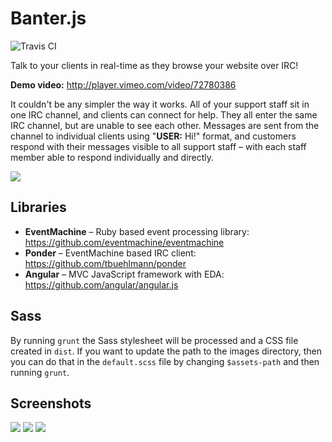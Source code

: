 Banter.js
=========

<img src="https://travis-ci.org/Wildhoney/Banter.js.png?branch=master" alt="Travis CI" />

Talk to your clients in real-time as they browse your website over IRC!

**Demo video:** http://player.vimeo.com/video/72780386

It couldn't be any simpler the way it works. All of your support staff sit in one IRC channel, and clients can connect for help. They all enter the same IRC channel, but are unable to see each other. Messages are sent from the channel to individual clients using "**USER:** Hi!" format, and customers respond with their messages visible to all support staff &ndash; with each staff member able to respond individually and directly.

<img src="http://i.imgur.com/PBNJmRh.png" />

Libraries
---------

 * <strong>EventMachine</strong> &ndash; Ruby based event processing library: https://github.com/eventmachine/eventmachine
 * <strong>Ponder</strong> &ndash; EventMachine based IRC client: https://github.com/tbuehlmann/ponder
 * <strong>Angular</strong> &ndash; MVC JavaScript framework with EDA: https://github.com/angular/angular.js


Sass
---------

By running `grunt` the Sass stylesheet will be processed and a CSS file created in `dist`. If you want to update the path to the images directory, then you can do that in the `default.scss` file by changing `$assets-path` and then running `grunt`.


Screenshots
---------

<img src="http://i.imgur.com/7Lfmo7F.png" />
<img src="http://i.imgur.com/3QrKMTB.png" />
<img src="http://i.imgur.com/AbRST4H.png" />